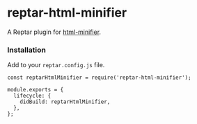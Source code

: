 # reptar-html-minifier

A Reptar plugin for [html-minifier](https://github.com/kangax/html-minifier).

### Installation

Add to your `reptar.config.js` file.

```
const reptarHtmlMinifier = require('reptar-html-minifier');

module.exports = {
  lifecycle: {
    didBuild: reptarHtmlMinifier,
  },
};
```
